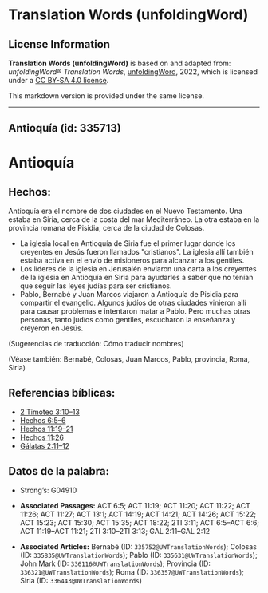 # Translation Words (unfoldingWord)

## License Information

**Translation Words (unfoldingWord)** is based on and adapted from: _unfoldingWord® Translation Words_, [unfoldingWord](https://unfoldingword.org/utw), 2022, which is licensed under a [CC BY-SA 4.0 license](https://creativecommons.org/licenses/by-sa/4.0/legalcode.en).

This markdown version is provided under the same license.



--------------------------------

## Antioquía (id: 335713)

Antioquía
=========

Hechos:
-------

Antioquía era el nombre de dos ciudades en el Nuevo Testamento. Una estaba en Siria, cerca de la costa del mar Mediterráneo. La otra estaba en la provincia romana de Pisidia, cerca de la ciudad de Colosas.

* La iglesia local en Antioquía de Siria fue el primer lugar donde los creyentes en Jesús fueron llamados "cristianos". La iglesia allí también estaba activa en el envío de misioneros para alcanzar a los gentiles.
* Los líderes de la iglesia en Jerusalén enviaron una carta a los creyentes de la iglesia en Antioquía en Siria para ayudarles a saber que no tenían que seguir las leyes judías para ser cristianos.
* Pablo, Bernabé y Juan Marcos viajaron a Antioquía de Pisidia para compartir el evangelio. Algunos judíos de otras ciudades vinieron allí para causar problemas e intentaron matar a Pablo. Pero muchas otras personas, tanto judíos como gentiles, escucharon la enseñanza y creyeron en Jesús.

(Sugerencias de traducción: Cómo traducir nombres)

(Véase también: Bernabé, Colosas, Juan Marcos, Pablo, provincia, Roma, Siria)

Referencias bíblicas:
---------------------

* [2 Timoteo 3:10–13](https://ref.ly/2Tim3:10-2Tim3:13)
* [Hechos 6:5–6](https://ref.ly/Acts6:5-Acts6:6)
* [Hechos 11:19–21](https://ref.ly/Acts11:19-Acts11:21)
* [Hechos 11:26](https://ref.ly/Acts11:26)
* [Gálatas 2:11–12](https://ref.ly/Gal2:11-Gal2:12)

Datos de la palabra:
--------------------

* Strong’s: G04910

* **Associated Passages:** ACT 6:5; ACT 11:19; ACT 11:20; ACT 11:22; ACT 11:26; ACT 11:27; ACT 13:1; ACT 14:19; ACT 14:21; ACT 14:26; ACT 15:22; ACT 15:23; ACT 15:30; ACT 15:35; ACT 18:22; 2TI 3:11; ACT 6:5–ACT 6:6; ACT 11:19–ACT 11:21; 2TI 3:10–2TI 3:13; GAL 2:11–GAL 2:12
* **Associated Articles:** Bernabé (ID: `335752@UWTranslationWords`); Colosas (ID: `335835@UWTranslationWords`); Pablo (ID: `335631@UWTranslationWords`); John Mark (ID: `336116@UWTranslationWords`); Provincia (ID: `336321@UWTranslationWords`); Roma (ID: `336357@UWTranslationWords`); Siria (ID: `336443@UWTranslationWords`)

